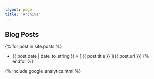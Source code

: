 ```yaml
---
layout: page
title: 'Archive'
---
```



## Blog Posts

{% for post in site.posts %}
  * {{ post.date | date_to_string }} &raquo; [ {{ post.title }} ]({{ post.url }})
{% endfor %}

{% include google_analytics.html %}

